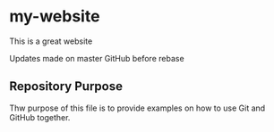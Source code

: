 # my-website

This is a great website

Updates made on master GitHub before rebase

## Repository Purpose

Thw purpose of this file is to provide examples on how to use Git and GitHub together.